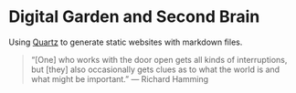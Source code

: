 # Digital Garden and Second Brain
Using [Quartz](https://quartz.jzhao.xyz/) to generate static websites with markdown files.

> “[One] who works with the door open gets all kinds of interruptions, but [they] also occasionally gets clues as to what the world is and what might be important.” — Richard Hamming